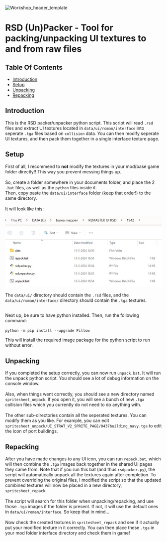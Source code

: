 ![Workshop_header_template](/Workshop_header_template.png)
# RSD (Un)Packer - Tool for packing/unpacking UI textures to and from raw files

## Table Of Contents

* [Introduction](#introduction)
* [Setup](#setup)
* [Unpacking](#unpacking)
* [Repacking](#repacking)

## Introduction

This is the RSD packer/unpacker python script. This script will read `.rsd` files and extract UI textures located in `data/ui/roman/interface` into seperate `.tga` files based on `collision` data. You can then modify seperate UI textures, and then pack them together in a single interface texture page. 

## Setup

First of all, I recommend to **not** modify the textures in your mod/base game folder directly!! This way you prevent messing things up.<br><br>
So, create a folder somewhere in your documents folder, and place the 2 `.bat` files, as well as the `python` files inside it.<br>
Then, copy paste the `data/ui/interface` folder (keep that order!) to the same directory.<br><br>
It will look like this:

![rsd_folder_structure](/tools/RSDPacker/rsd_folder_structure.jpg) 

The `data/ui/` directory should contain the `.rsd` files, and the `data/ui/roman/interface/` directory should contain the `.tga` textures.<br><br>

Next up, be sure to have python installed. Then, run the following command:

`python -m pip install --upgrade Pillow`

This will install the required image package for the python script to run without error.

## Unpacking

If you completed the setup correctly, you can now run `unpack.bat`. It will run the unpack python script. You should see a lot of debug information on the console window.<br><br>
Also, when things went correctly, you should see a new directory named `spritesheet_unpack`. If you open it, you will see a bunch of new `.tga` collision files which you currently do not need to do anything with.<br><br>
The other sub-directories contain all the seperated textures. You can modify them as you like. For example, you can edit `spritesheet_unpack/UI_STRAT_V2_SPRITE_PAGE/0437building_navy.tga` to edit the icon of port buildings.

## Repacking

After you have made changes to any UI icon, you can run `repack.bat`, which will then combine the `.tga` images back together in the shared UI pages they came from. Note that if you run this bat (and thus `rsdpacker.py`), the script will automatically unpack all the textures again after completion.
To prevent overriding the original files, I modified the script so that the updated combined textures will now be placed in a new directory, `spritesheet_repack`.<br><br>The script will search for this folder when unpacking/repacking, and use those `.tga` images if the folder is present. If not, it will use the default ones in `data/ui/roman/interface`. So keep that in mind...<br><br>
Now check the created textures in `spritesheet_repack` and see if it actually put your modified texture in it correctly. You can then place these `.tga` in your mod folder interface directory and check them in game!
